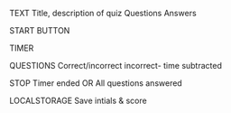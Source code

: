 TEXT
    Title, description of quiz
    Questions
    Answers

START BUTTON


TIMER


QUESTIONS
    Correct/incorrect
        incorrect- time subtracted


STOP
    Timer ended OR
    All questions answered


LOCALSTORAGE
    Save intials & score
